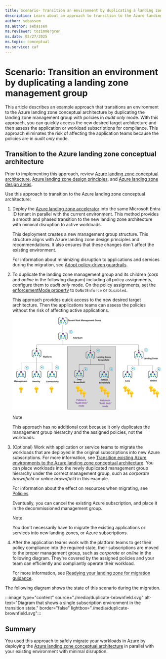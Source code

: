 ```yaml
---
title: Scenario- Transition an environment by duplicating a landing zone management group
description: Learn about an approach to transition to the Azure landing zone conceptual architecture by duplicating a landing zone management group.
author: sebassem
ms.author: sebassem
ms.reviewer: tozimmergren
ms.date: 02/27/2025
ms.topic: conceptual
ms.service: caf
---
```


<!-- docutune:casing resourceType resourceTypes resourceId resourceIds -->

# Scenario: Transition an environment by duplicating a landing zone management group

This article describes an example approach that transitions an environment to the Azure landing zone conceptual architecture by duplicating the landing zone management group with policies in *audit only* mode. With this approach, you can quickly access the new desired target architecture and then assess the application or workload subscriptions for compliance. This approach eliminates the risk of affecting the application teams because the policies are in *audit only* mode.

## Transition to the Azure landing zone conceptual architecture

Prior to implementing this approach, review [Azure landing zone conceptual architecture](./index.md), [Azure landing zone design principles](./design-principles.md), and [Azure landing zone design areas](./design-areas.md).

Use this approach to transition to the Azure landing zone conceptual architecture:

1. Deploy the [Azure landing zone accelerator](/azure/architecture/landing-zones/landing-zone-deploy#platform) into the same Microsoft Entra ID tenant in parallel with the current environment. This method provides a smooth and phased transition to the new landing zone architecture with minimal disruption to active workloads.

   This deployment creates a new management group structure. This structure aligns with Azure landing zone design principles and recommendations. It also ensures that these changes don't affect the existing environment.

   For information about minimizing disruption to applications and services during the migration, see [Adopt policy-driven guardrails](../enterprise-scale/dine-guidance.md).

1. To duplicate the landing zone management group and its children (*corp* and *online* in the following diagram) including all policy assignments, configure them to *audit only* mode. On the policy assignments, set the [enforcementMode property](/azure/governance/policy/concepts/assignment-structure#enforcement-mode) to `DoNotEnforce` or `Disabled`.

   This approach provides quick access to the new desired target architecture. Then the applications teams can assess the policies without the risk of affecting active applications.

    ![Diagram that shows duplicate brownfield landing zones with audit only policies.](./media/alz-duplicate-brownfield-auditonly.png)

   > [!NOTE]
   > This approach has no additional cost because it only duplicates the management group hierarchy and the assigned policies, not the workloads.

1. (Optional) Work with application or service teams to migrate the workloads that are deployed in the original subscriptions into new Azure subscriptions. For more information, see [Transition existing Azure environments to the Azure landing zone conceptual architecture](./../enterprise-scale/transition.md#move-resources-in-azure). You can place workloads into the newly duplicated management group hierarchy under the correct management group, such as *corporate brownfield* or *online brownfield* in this example.

   For information about the effect on resources when migrating, see [Policies](./../enterprise-scale/transition.md#policies).

   Eventually, you can cancel the existing Azure subscription, and place it in the decommissioned management group.

   > [!NOTE]
   > You don't necessarily have to migrate the existing applications or services into new landing zones, or Azure subscriptions.

1. After the application teams work with the platform teams to get their policy compliance into the required state, their subscriptions are moved to the proper management group, such as *corporate* or *online* in the following diagram. They're covered by the assigned policies and your team can efficiently and compliantly operate their workload.

   For more information, see [Readying your landing zone for migration guidance](../.././migrate/azure-migration-guide/ready-alz.md).

The following diagram shows the state of this scenario during the migration.

:::image type="content" source="./media/duplicate-brownfield.svg" alt-text="Diagram that shows a single subscription environment in the transition state." border="false" lightbox="./media/duplicate-brownfield.svg":::

## Summary

You used this approach to safely migrate your workloads in Azure by deploying the [Azure landing zone conceptual architecture](./index.md#azure-landing-zone-architecture) in parallel with your existing environment with minimal disruption.
